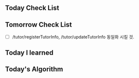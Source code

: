 ## Today Check List



## Tomorrow Check List

- [ ] /tutor/registerTutorInfo, /tutor/updateTutorInfo 동일화 시킬 것.

## Today I learned



## Today's Algorithm

